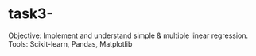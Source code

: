 # task3-
Objective: Implement and understand simple &amp; multiple linear regression.  Tools:  Scikit-learn, Pandas, Matplotlib
